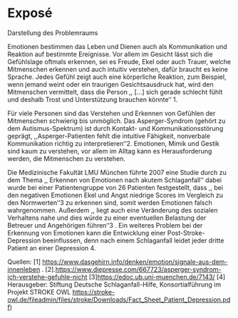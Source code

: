 # Exposé

Darstellung des Problemraums

Emotionen bestimmen das Leben und Dienen auch als Kommunikation und Reaktion auf bestimmte Ereignisse. Vor allem im Gesicht lässt sich die Gefühlslage oftmals erkennen, sei es Freude, Ekel oder auch Trauer, welche Mitmenschen erkennen und auch intuitiv verstehen, dafür braucht es keine Sprache. Jedes Gefühl zeigt auch eine körperliche Reaktion, zum Beispiel, wenn jemand weint oder ein traurigen Gesichtsausdruck hat, wird den Mitmenschen vermittelt, dass die Person  ,, […] sich gerade schlecht fühlt und deshalb Trost und Unterstützung brauchen könnte‘‘ 1.

Für viele Personen sind das Verstehen und Erkennen von Gefühlen der Mitmenschen schwierig bis unmöglich. Das Asperger-Syndrom (gehört zu dem Autismus-Spektrum) ist durch Kontakt- und Kommunikationsstörung geprägt, ,,Asperger-Patienten fehlt die intuitive Fähigkeit, nonverbale Kommunikation richtig zu interpretieren‘‘2. Emotionen, Mimik und Gestik sind kaum zu verstehen, vor allem im Alltag kann es Herausforderung werden, die Mitmenschen zu verstehen. 

Die Medizinische Fakultät LMU München führte 2007 eine Studie durch zu dem Thema ,, Erkennen von Emotionen nach akutem Schlaganfall‘‘ dabei wurde bei einer Patientengruppe von 26 Patienten festgestellt, dass ,, bei den negativen Emotionen Ekel und Angst niedrige Scores im Vergleich zu den Normwerten‘‘3 zu erkennen sind, somit werden Emotionen falsch wahrgenommen. Außerdem ,, liegt auch eine Veränderung des sozialen Verhaltens nahe und dies würde zu einer eventuellen Belastung der Betreuer und Angehörigen führen‘‘3 .
Ein weiteres Problem bei der Erkennung von Emotionen kann die Entwicklung einer Post-Stroke-Depression beeinflussen, denn nach einem Schlaganfall leidet jeder dritte Patient an einer Depression 4. 

Quellen:
[1] https://www.dasgehirn.info/denken/emotion/signale-aus-dem-innenleben .
[2].https://www.diepresse.com/667723/asperger-syndrom-ich-verstehe-gefuhle-nicht
[3]https://edoc.ub.uni-muenchen.de/7143/
[4] Herausgeber: Stiftung Deutsche Schlaganfall-Hilfe, Konsortialführung im Projekt STROKE OWL
https://stroke-owl.de/fileadmin/files/stroke/Downloads/Fact_Sheet_Patient_Depression.pdf)



